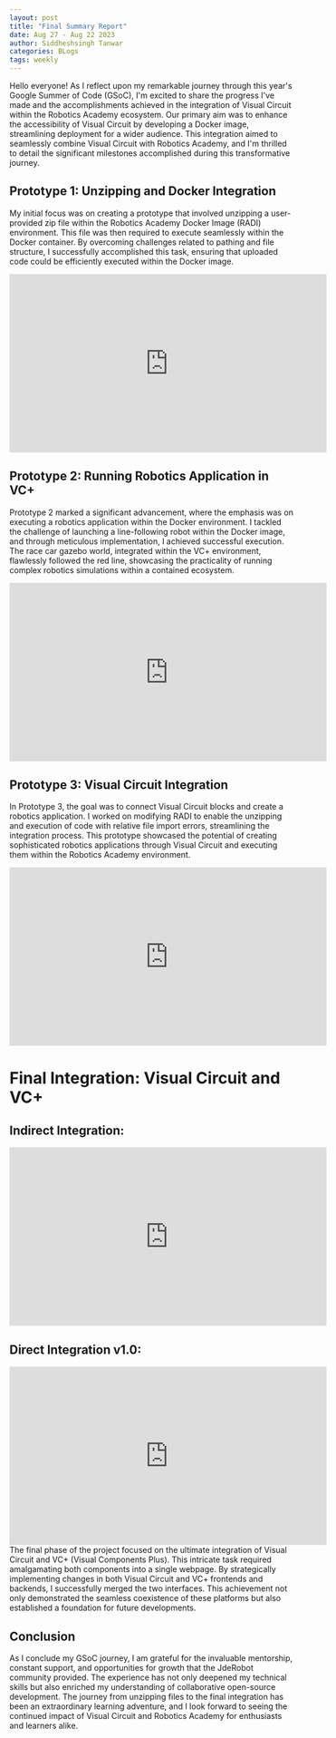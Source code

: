 ```yaml
---
layout: post
title: "Final Summary Report"
date: Aug 27 - Aug 22 2023
author: Siddheshsingh Tanwar
categories: BLogs
tags: weekly
---
```



Hello everyone! As I reflect upon my remarkable journey through this year's Google Summer of Code (GSoC), I'm excited to share the progress I've made and the accomplishments achieved in the integration of Visual Circuit within the Robotics Academy ecosystem. Our primary aim was to enhance the accessibility of Visual Circuit by developing a Docker image, streamlining deployment for a wider audience. This integration aimed to seamlessly combine Visual Circuit with Robotics Academy, and I'm thrilled to detail the significant milestones accomplished during this transformative journey.

## Prototype 1: Unzipping and Docker Integration
My initial focus was on creating a prototype that involved unzipping a user-provided zip file within the Robotics Academy Docker Image (RADI) environment. This file was then required to execute seamlessly within the Docker container. By overcoming challenges related to pathing and file structure, I successfully accomplished this task, ensuring that uploaded code could be efficiently executed within the Docker image.

<iframe width="560" height="315" src="https://www.youtube.com/embed/knUArYDG9Zo?si=QX8kayjAac8xtZRx" title="YouTube video player" frameborder="0" allow="accelerometer; autoplay; clipboard-write; encrypted-media; gyroscope; picture-in-picture; web-share" allowfullscreen></iframe>

## Prototype 2: Running Robotics Application in VC+
Prototype 2 marked a significant advancement, where the emphasis was on executing a robotics application within the Docker environment. I tackled the challenge of launching a line-following robot within the Docker image, and through meticulous implementation, I achieved successful execution. The race car gazebo world, integrated within the VC+ environment, flawlessly followed the red line, showcasing the practicality of running complex robotics simulations within a contained ecosystem.

<iframe width="560" height="315" src="https://www.youtube.com/embed/f1g2OzQKhMc?si=U2VTJa5UZnYrq0ed" title="YouTube video player" frameborder="0" allow="accelerometer; autoplay; clipboard-write; encrypted-media; gyroscope; picture-in-picture; web-share" allowfullscreen></iframe>

## Prototype 3: Visual Circuit Integration
In Prototype 3, the goal was to connect Visual Circuit blocks and create a robotics application. I worked on modifying RADI to enable the unzipping and execution of code with relative file import errors, streamlining the integration process. This prototype showcased the potential of creating sophisticated robotics applications through Visual Circuit and executing them within the Robotics Academy environment.

<iframe width="560" height="315" src="https://www.youtube.com/embed/u6JeElaJjo8?si=7dUrGchKdZTaFP6r" title="YouTube video player" frameborder="0" allow="accelerometer; autoplay; clipboard-write; encrypted-media; gyroscope; picture-in-picture; web-share" allowfullscreen></iframe>

#  Final Integration: Visual Circuit and VC+ 
## Indirect Integration:
<iframe width="560" height="315" src="https://www.youtube.com/embed/OpFIl5uubgI?si=jM6TAvjNTorhzKVO" title="YouTube video player" frameborder="0" allow="accelerometer; autoplay; clipboard-write; encrypted-media; gyroscope; picture-in-picture; web-share" allowfullscreen></iframe>

## Direct Integration v1.0:

<iframe width="560" height="315" src="https://www.youtube.com/embed/uWFZPpEpm0I?si=JGev26i0UnV-Z_n8" title="YouTube video player" frameborder="0" allow="accelerometer; autoplay; clipboard-write; encrypted-media; gyroscope; picture-in-picture; web-share" allowfullscreen></iframe>
The final phase of the project focused on the ultimate integration of Visual Circuit and VC+ (Visual Components Plus). This intricate task required amalgamating both components into a single webpage. By strategically implementing changes in both Visual Circuit and VC+ frontends and backends, I successfully merged the two interfaces. This achievement not only demonstrated the seamless coexistence of these platforms but also established a foundation for future developments.

## Conclusion
As I conclude my GSoC journey, I am grateful for the invaluable mentorship, constant support, and opportunities for growth that the JdeRobot community provided. The experience has not only deepened my technical skills but also enriched my understanding of collaborative open-source development. The journey from unzipping files to the final integration has been an extraordinary learning adventure, and I look forward to seeing the continued impact of Visual Circuit and Robotics Academy for enthusiasts and learners alike.